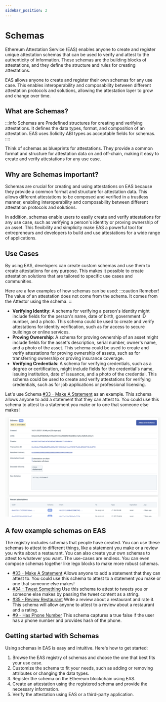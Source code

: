 ```yaml
---
sidebar_position: 2
---
```

# Schemas
Ethereum Attestation Service (EAS) enables anyone to create and register unique attestation schemas that can be used to verify and attest to the authenticity of information. These schemas are the building blocks of attestations, and they define the structure and rules for creating attestations.

EAS allows anyone to create and register their own schemas for any use case. This enables interoperability and composability between different attestation protocols and solutions, allowing the attestation layer to grow and change over time.

## What are Schemas?
:::info Schemas are
Predefined structures for creating and verifying attestations. It defines the data types, format, and composition of an attestation. EAS uses Solidity ABI types as acceptable fields for schemas.
::::

Think of schemas as blueprints for attestations. They provide a common format and structure for attestation data on and off-chain, making it easy to create and verify attestations for any use case.

## Why are Schemas important?
Schemas are crucial for creating and using attestations on EAS because they provide a common format and structure for attestation data. This allows different attestations to be composed and verified in a trustless manner, enabling interoperability and composability between different attestation protocols and solutions.

In addition, schemas enable users to easily create and verify attestations for any use case, such as verifying a person's identity or proving ownership of an asset. This flexibility and simplicity make EAS a powerful tool for entrepreneurs and developers to build and use attestations for a wide range of applications.

## Use Cases
By using EAS, developers can create custom schemas and use them to create attestations for any purpose. This makes it possible to create attestation solutions that are tailored to specific use cases and communities.

Here are a few examples of how schemas can be used:
:::caution Remeber! The value of an attestation does not come from the schema. It comes from the Attestor using the schema.
:::

- **Verifying Identity**: A schema for verifying a person's identity might include fields for the person's name, date of birth, government ID number, and a photo. This schema could be used to create and verify attestations for identity verification, such as for access to secure buildings or online services.
- **Proving Ownership**: A schema for proving ownership of an asset might include fields for the asset's description, serial number, owner's name, and a photo of the asset. This schema could be used to create and verify attestations for proving ownership of assets, such as for transferring ownership or proving insurance coverage.
- **Verifying Credentials**: A schema for verifying credentials, such as a degree or certification, might include fields for the credential's name, issuing institution, date of issuance, and a photo of the credential. This schema could be used to create and verify attestations for verifying credentials, such as for job applications or professional licensing.

Let's use Schema [#33 - Make A Statement](https://easscan.com/schema/view/0x62a336a890b6828afc5f3ae3f37d0acf3054d14d23d8de7a25ccf2068c203a7e) as an example. This schema allows anyone to add a statement that they can attest to. You could use this schema to attest to a statement you make or to one that someone else makes!


![#33 - Make A Statement](./img/Schema-34-Sample.png)

## A few example schemas on EAS
The registry includes schemas that people have created. You can use these schemas to attest to different things, like a statement you make or a review you write about a restaurant. You can also create your own schemas to attest to whatever you want. The use-cases are endless. You can even compose schemas together like lego blocks to make more robust schemas. 

- [#33 - Make A Statement](https://easscan.com/schema/view/0x62a336a890b6828afc5f3ae3f37d0acf3054d14d23d8de7a25ccf2068c203a7e) Allows anyone to add a statement that they can attest to. You could use this schema to attest to a statement you make or one that someone else makes!
- [#34 - Tweet Something](https://easscan.com/schema/view/0x35a726ec7d0d25a966ead1ec068099879734083223c58b20f398ebc59602a983) Use this schema to attest to tweets you or someone else makes by passing the tweet content as a string.
- [#35 - Review Restaurant](https://easscan.com/schema/view/0xae74d9b2a7c74cce610f452624591ebeb22fcd5663b991cc0033f0c4411c38c1) Write a review about a restaurant and rate it. This schema will allow anyone to attest to a review about a restaurant and a rating.
- [#9 - Has Phone Number](https://easscan.com/schema/view/0x35a726ec7d0d25a966ead1ec068099879734083223c58b20f398ebc59602a983) This schema captures a true false if the user has a phone number and provides hash of the phone.


## Getting started with Schemas
Using schemas in EAS is easy and intuitive. Here's how to get started:

1. Browse the EAS registry of schemas and choose the one that best fits your use case.
2. Customize the schema to fit your needs, such as adding or removing attributes or changing the data types.
3. Register the schema on the Ethereum blockchain using EAS.
4. Create an attestation using the registered schema and provide the necessary information.
5. Verify the attestation using EAS or a third-party application.
